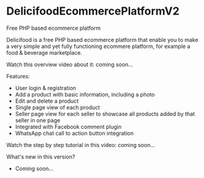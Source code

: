 # DelicifoodEcommercePlatformV2
Free PHP based ecommerce platform

Delicifood is a free PHP based ecommerce platform that enable you to make a very simple and yet fully functioning ecommere platform, for example a food & beverage marketplace.

Watch this overview video about it: coming soon...

Features:
- User login & registration
- Add a product with basic information, including a photo
- Edit and delete a product
- Single page view of each product
- Seller page view for each seller to showcase all products added by that seller in one page
- Integrated with Facebook comment plugin
- WhatsApp chat call to action button integration

Watch the step by step tutorial in this video: coming soon...

What's new in this version?
- Coming soon...
